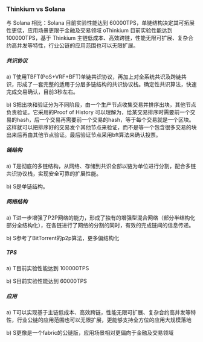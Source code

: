 ### Thinkium vs Solana

与 Solana 相比：Solana 目前实验性能达到 60000TPS，单链结构决定其可拓展性更低，应用场景更限于金融及交易领域 oThinkium 目前实验性能达到 100000TPS，基于 Thinkium 主链低成本、高效跨链，性能无限可扩展、复杂合约高并发等特性，行业公链的应用范围也可以无限扩展。

##### 共识协议

a) T使用TBFT(PoS+VRF+BFT)单链共识协议，再加上对全系统共识及跨链共识，形成了一套完整的适用于分层多链结构的共识协议栈。确定性共识算法，快速完成交易确认，目前3秒左右。

b) S把出块和验证分为不同阶段，由一个生产节点收集交易并排序出块，其他节点负责验证。它采用的Proof of History 可以理解为，给某交易排序时需要前一个交易的hash，后一个交易再需要前一个交易的hash，等于每个交易就是一个区块。这样就可以把排序好的交易发个其他节点来验证，而不是等一个包含很多交易的块出来后再由其他节点验证。最后验证节点采用bft算法来确认投票。

##### 链结构

a) T是彻底的多链结构，从网络、存储到共识全部以链为单位进行分割，配合多链共识协议栈，实现安全可靠的扩展性能。

b) S是单链结构。

##### 网络结构

a) T进一步增强了P2P网络的能力，形成了独有的增强型混合网络（部分半结构化部分全结构化），在各链进行了网络的分割的同时，有效的完成链间的信息传递。

b) S参考了BitTorrent的p2p算法，更多偏结构化

##### TPS

a) T目前实验性能达到 100000TPS

b) S目前实验性能达到 60000TPS

##### 应用

a) T可以实现基于主链低成本、高效跨链，性能无限可扩展、复杂合约高并发等特性，行业公链的应用范围也可以无限扩展，更能够支持全方位的应用大规模落地

b) S更像是一个fabric的公链版，应用场景相对更偏向于金融及交易领域 

